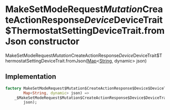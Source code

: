 


# MakeSetModeRequest$Mutation$CreateActionResponse$Device$DeviceTrait$ThermostatSettingDeviceTrait.fromJson constructor







MakeSetModeRequest$Mutation$CreateActionResponse$Device$DeviceTrait$ThermostatSettingDeviceTrait.fromJson([Map](https://api.flutter.dev/flutter/dart-core/Map-class.html)&lt;[String](https://api.flutter.dev/flutter/dart-core/String-class.html), dynamic> json)





## Implementation

```dart
factory MakeSetModeRequest$Mutation$CreateActionResponse$Device$DeviceTrait$ThermostatSettingDeviceTrait.fromJson(
        Map<String, dynamic> json) =>
    _$MakeSetModeRequest$Mutation$CreateActionResponse$Device$DeviceTrait$ThermostatSettingDeviceTraitFromJson(
        json);
```







